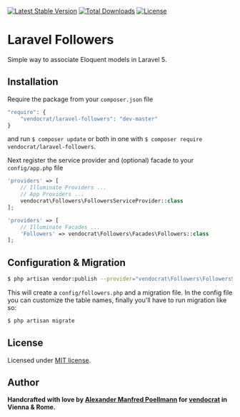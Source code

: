 [![Latest Stable Version](https://poser.pugx.org/vendocrat/laravel-followers/v/stable)](https://packagist.org/packages/vendocrat/laravel-followers)
[![Total Downloads](https://poser.pugx.org/vendocrat/laravel-followers/downloads)](https://packagist.org/packages/vendocrat/laravel-followers)
[![License](https://poser.pugx.org/vendocrat/laravel-followers/license)](https://packagist.org/packages/vendocrat/laravel-followers)

# Laravel Followers

Simple way to associate Eloquent models in Laravel 5.

## Installation

Require the package from your `composer.json` file

```php
"require": {
	"vendocrat/laravel-followers": "dev-master"
}
```

and run `$ composer update` or both in one with `$ composer require vendocrat/laravel-followers`.

Next register the service provider and (optional) facade to your `config/app.php` file

```php
'providers' => [
    // Illuminate Providers ...
    // App Providers ...
    vendocrat\Followers\FollowersServiceProvider::class
];
```

```php
'providers' => [
	// Illuminate Facades ...
    'Followers' => vendocrat\Followers\Facades\Followers::class
];
```

## Configuration & Migration

```bash
$ php artisan vendor:publish --provider="vendocrat\Followers\FollowersServiceProvider"
```

This will create a `config/followers.php` and a migration file. In the config file you can customize the table names, finally you'll have to run migration like so:

```bash
$ php artisan migrate
```

## License

Licensed under [MIT license](http://opensource.org/licenses/MIT).

## Author

**Handcrafted with love by [Alexander Manfred Poellmann](http://twitter.com/AMPoellmann) for [vendocrat](https://vendocr.at) in Vienna &amp; Rome.**